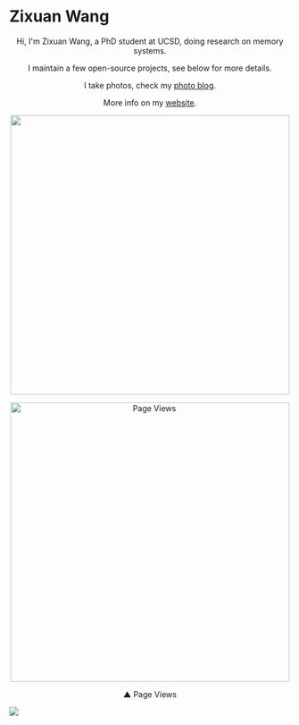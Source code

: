 # Zixuan Wang

<p align="center">Hi, I'm Zixuan Wang, a PhD student at UCSD, doing research on memory systems.</p>

<p align="center">I maintain a few open-source projects, see below for more details.</p>

<p align="center">I take photos, check my <a href="https://photos.thenetadmin.net">photo blog</a>.</p>

<p align="center">More info on my <a href="https://thenetadmin.net">website</a>.</p>

<p align="center"><img width=500 src="https://raw.githubusercontent.com/gist/TheNetAdmin/1bbd6cf035550d39ae7ed0b7e15a27e6/raw/github-metrics.svg"/></p>
<p align="center"><img  width=500 title="Page Views" src="https://steins-gate-visitor-count.greenhandatsjtu.repl.co/TheNetAdmin"/></p>
<p align="center">▲ Page Views</p>

![](https://hit.yhype.me/github/profile?user_id=18525442)

